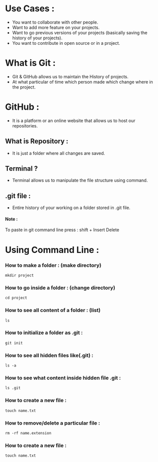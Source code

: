 # Use Cases :
* You want to collaborate with other people.
* Want to add more feature on your projects.
* Want to go previous versions of your projects (basically saving the history of your projects).
* You want to contribute in open source or in a project.

# What is Git :
* Git & GitHub allows us to maintain the History of projects.
* At what particular of time which person made which change where in the project.

# GitHub :
* It is a platform or an online website that allows us to host our repositories.

## What is Repository :
* It is just a folder where all changes are saved.

## Terminal ?
* Terminal allows us to manipulate the file structure using command.

## .git file :
* Entire history of your working on a folder stored in .git file.

#### Note :
To paste in git command line press : shift + Insert Delete

# Using Command Line :
### How to make a folder : (make directory)
    mkdir project
### How to go inside a folder : (change directory)
    cd project

### How to see all content of a folder : (list)
    ls

### How to initialize a folder as .git :
    git init

### How to see all hidden files like(.git) :
    ls -a

### How to see what content inside hidden file .git :
    ls .git

### How to create a new file :
    touch name.txt

### How to remove/delete a particular file :
    rm -rf name.extension

### How to create a new file :
    touch name.txt

